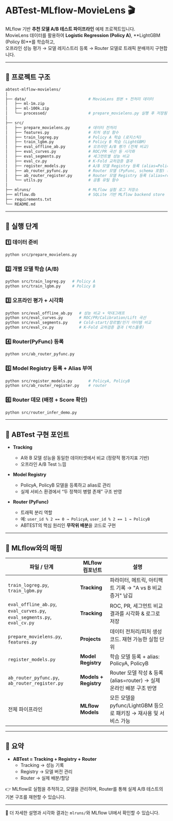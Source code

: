 # ABTest-MLflow-MovieLens 🎬

MLflow 기반 **추천 모델 A/B 테스트 파이프라인** 예제 프로젝트입니다.  
MovieLens 데이터를 활용하여 **Logistic Regression (Policy A)**, **LightGBM (Policy B)**를 학습하고,  
오프라인 성능 평가 → 모델 레지스트리 등록 → Router 모델로 트래픽 분배까지 구현합니다.

---

## 📂 프로젝트 구조

```bash
abtest-mlflow-movielens/
│
├── data/                           # MovieLens 원본 + 전처리 데이터
│   ├── ml-1m.zip
│   ├── ml-100k.zip
│   └── processed/                  # prepare_movielens.py 실행 후 저장됨
│
├── src/
│   ├── prepare_movielens.py        # 데이터 전처리
│   ├── features.py                 # 피처 생성 함수
│   ├── train_logreg.py             # Policy A 학습 (로지스틱)
│   ├── train_lgbm.py               # Policy B 학습 (LightGBM)
│   ├── eval_offline_ab.py          # 오프라인 A/B 평가 (전체 비교)
│   ├── eval_curves.py              # ROC/PR 곡선 등 시각화
│   ├── eval_segments.py            # 세그먼트별 성능 비교
│   ├── eval_cv.py                  # K-Fold 교차검증 결과
│   ├── register_models.py          # A/B 모델 Registry 등록 (alias=PolicyA, PolicyB)
│   ├── ab_router_pyfunc.py         # Router 모델 (PyFunc, schema 포함) ✅
│   ├── ab_router_register.py       # Router 모델 Registry 등록 (alias=router)
│   └── utils.py                    # 공통 유틸 함수
│
├── mlruns/                         # MLflow 실험 로그 저장소
├── mlflow.db                       # SQLite 기반 MLflow backend store
├── requirements.txt
└── README.md
```

---

## 🚀 실행 단계

### 1️⃣ 데이터 준비
```bash
python src/prepare_movielens.py
```

### 2️⃣ 개별 모델 학습 (A/B)
```bash
python src/train_logreg.py   # Policy A
python src/train_lgbm.py     # Policy B
```

### 3️⃣ 오프라인 평가 + 시각화
```bash
python src/eval_offline_ab.py   # 성능 비교 + 막대그래프
python src/eval_curves.py       # ROC/PR/Calibration/Lift 곡선
python src/eval_segments.py     # Cold-start/장르별/인기 아이템 비교
python src/eval_cv.py           # K-Fold 교차검증 결과 (박스플롯)
```

### 4️⃣ Router(PyFunc) 등록
```bash
python src/ab_router_pyfunc.py
```

### 5️⃣ Model Registry 등록 + Alias 부여
```bash
python src/register_models.py       # PolicyA, PolicyB
python src/ab_router_register.py    # router
```

### 6️⃣ Router 데모 (배정 + Score 확인)
```bash
python src/router_infer_demo.py
```

---

## 🎯 ABTest 구현 포인트

- **Tracking**  
  - A와 B 모델 성능을 동일한 데이터셋에서 비교 (정량적 평가지표 기반)  
  - 오프라인 A/B Test 느낌

- **Model Registry**  
  - PolicyA, PolicyB 모델을 등록하고 alias로 관리  
  - 실제 서비스 환경에서 “두 정책이 병렬 존재” 구조 반영

- **Router (PyFunc)**  
  - 트래픽 분리 역할  
  - 예: `user_id % 2 == 0 → PolicyA`, `user_id % 2 == 1 → PolicyB`  
  - ABTEST의 핵심 원리인 **무작위 배분**을 코드로 구현

---

## 📑 MLflow와의 매핑

| 파일 / 단계                                                    | MLflow 컴포넌트         | 설명                                                                 |
|----------------------------------------------------------------|--------------------------|----------------------------------------------------------------------|
| `train_logreg.py`, `train_lgbm.py`                             | **Tracking**             | 파라미터, 메트릭, 아티팩트 기록 → "A vs B 비교 증거" 남김            |
| `eval_offline_ab.py`, `eval_curves.py`, `eval_segments.py`, `eval_cv.py` | **Tracking**             | ROC, PR, 세그먼트 비교 결과를 시각화 & 로그로 저장                    |
| `prepare_movielens.py`, `features.py`                          | **Projects**             | 데이터 전처리/피처 생성 코드. 재현 가능한 실험 단위                  |
| `register_models.py`                                           | **Model Registry**       | 학습 모델 등록 + alias: PolicyA, PolicyB                             |
| `ab_router_pyfunc.py`, `ab_router_register.py`                 | **Models + Registry**    | Router 모델 작성 & 등록 (alias=router) → 실제 온라인 배분 구조 반영   |
| 전체 파이프라인                                                | **MLflow Models**        | 모든 모델을 pyfunc/LightGBM 등으로 패키징 → 재사용 및 서비스 가능    |

---

## 📌 요약

- **ABTest = Tracking + Registry + Router**
  - Tracking → 성능 기록
  - Registry → 모델 버전 관리
  - Router → 실제 배분/할당

👉 MLflow로 실험을 추적하고, 모델을 관리하며, Router를 통해 실제 A/B 테스트의 기본 구조를 재현할 수 있습니다.

---

📎 더 자세한 설명과 시각화 결과는 `mlruns/`와 MLflow UI에서 확인할 수 있습니다.
